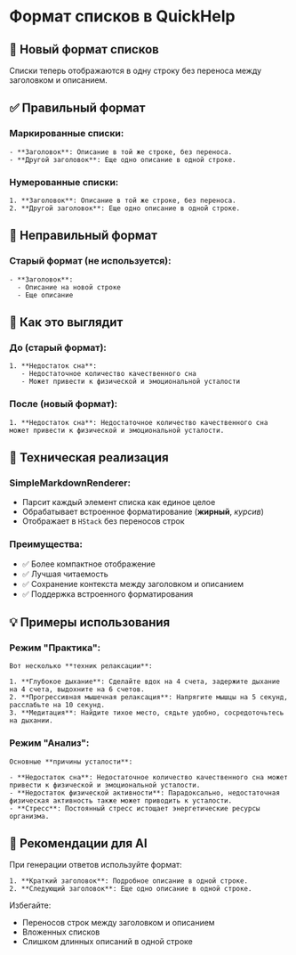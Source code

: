 # Формат списков в QuickHelp

## 🎯 Новый формат списков

Списки теперь отображаются в одну строку без переноса между заголовком и описанием.

## ✅ Правильный формат

### **Маркированные списки:**
```
- **Заголовок**: Описание в той же строке, без переноса.
- **Другой заголовок**: Еще одно описание в одной строке.
```

### **Нумерованные списки:**
```
1. **Заголовок**: Описание в той же строке, без переноса.
2. **Другой заголовок**: Еще одно описание в одной строке.
```

## 🚫 Неправильный формат

### **Старый формат (не используется):**
```
- **Заголовок**:
  - Описание на новой строке
  - Еще описание
```

## 🎨 Как это выглядит

### **До (старый формат):**
```
1. **Недостаток сна**:
   - Недостаточное количество качественного сна
   - Может привести к физической и эмоциональной усталости
```

### **После (новый формат):**
```
1. **Недостаток сна**: Недостаточное количество качественного сна может привести к физической и эмоциональной усталости.
```

## 🔧 Техническая реализация

### **SimpleMarkdownRenderer:**
- Парсит каждый элемент списка как единое целое
- Обрабатывает встроенное форматирование (**жирный**, *курсив*)
- Отображает в `HStack` без переносов строк

### **Преимущества:**
- ✅ Более компактное отображение
- ✅ Лучшая читаемость
- ✅ Сохранение контекста между заголовком и описанием
- ✅ Поддержка встроенного форматирования

## 💡 Примеры использования

### **Режим "Практика":**
```
Вот несколько **техник релаксации**:

1. **Глубокое дыхание**: Сделайте вдох на 4 счета, задержите дыхание на 4 счета, выдохните на 6 счетов.
2. **Прогрессивная мышечная релаксация**: Напрягите мышцы на 5 секунд, расслабьте на 10 секунд.
3. **Медитация**: Найдите тихое место, сядьте удобно, сосредоточьтесь на дыхании.
```

### **Режим "Анализ":**
```
Основные **причины усталости**:

- **Недостаток сна**: Недостаточное количество качественного сна может привести к физической и эмоциональной усталости.
- **Недостаток физической активности**: Парадоксально, недостаточная физическая активность также может приводить к усталости.
- **Стресс**: Постоянный стресс истощает энергетические ресурсы организма.
```

## 🎯 Рекомендации для AI

При генерации ответов используйте формат:
```
1. **Краткий заголовок**: Подробное описание в одной строке.
2. **Следующий заголовок**: Еще одно описание в одной строке.
```

Избегайте:
- Переносов строк между заголовком и описанием
- Вложенных списков
- Слишком длинных описаний в одной строке 